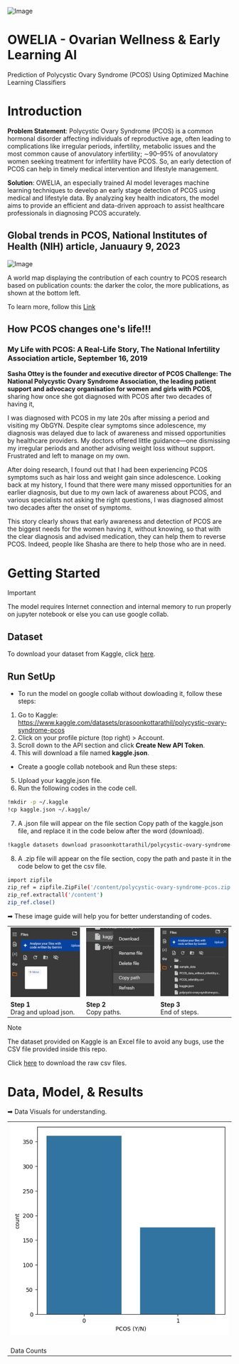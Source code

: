 ![Image](https://github.com/user-attachments/assets/1c4c86dc-0eb3-4998-9960-feb32a5535b3)
# OWELIA - Ovarian Wellness & Early Learning AI
Prediction of Polycystic Ovary Syndrome (PCOS) Using Optimized Machine Learning Classifiers
# Introduction

**Problem Statement**: Polycystic Ovary Syndrome (PCOS) is a common hormonal disorder affecting individuals of reproductive age, often leading to complications like irregular periods, infertility, metabolic issues and the most common cause of anovulatory infertility; ∼90–95% of anovulatory women seeking treatment for infertility have PCOS. So, an early detection of PCOS can help in timely medical intervention and lifestyle management.

**Solution**: OWELIA, an especially trained AI model leverages machine learning techniques to develop an early stage detection of PCOS using medical and lifestyle data. By analyzing key health indicators, the model aims to provide an efficient and data-driven approach to assist healthcare professionals in diagnosing PCOS accurately.

## Global trends in PCOS, National Institutes of Health (NIH) article, Januaury 9, 2023 
![Image](https://github.com/user-attachments/assets/a728d616-e449-4ec6-8f50-0f0485a8d725)

A world map displaying the contribution of each country to PCOS research based on publication counts: the darker the color, the more publications, as shown at the bottom left.

To learn more, follow this <a href="https://www.ncbi.nlm.nih.gov/core/lw/2.0/html/tileshop_pmc/tileshop_pmc_inline.html?title=Click%20on%20image%20to%20zoom&p=PMC3&id=9868474_fendo-13-1027945-g002.jpg">Link</a>
## How PCOS changes one's life!!!
### My Life with PCOS: A Real-Life Story, The National Infertility Association article, September 16, 2019
**Sasha Ottey is the founder and executive director of PCOS Challenge: The National Polycystic Ovary Syndrome Association, the leading patient support and advocacy organisation for women and girls with PCOS**,  sharing how once she got diagnosed with PCOS after two decades of having it,

I was diagnosed with PCOS in my late 20s after missing a period and visiting my ObGYN. Despite clear symptoms since adolescence, my diagnosis was delayed due to lack of awareness and missed opportunities by healthcare providers. My doctors offered little guidance—one dismissing my irregular periods and another advising weight loss without support. Frustrated and left to manage on my own.

After doing research, I found out that I had been experiencing PCOS symptoms such as hair loss and weight gain since adolescence. Looking back at my history, I found that there were many missed opportunities for an earlier diagnosis, but due to my own lack of awareness about PCOS, and various specialists not asking the right questions, I was diagnosed almost two decades after the onset of symptoms.

This story clearly shows that early awareness and detection of PCOS are the biggest needs for the women having it, without knowing, so that with the clear diagnosis and advised medication, they can help them to reverse PCOS. Indeed, people like Shasha are there to help those who are in need.

# Getting Started 
> [!IMPORTANT]  
> The model requires Internet connection and internal memory to run properly on jupyter notebook or else you can use google collab.
## Dataset 
To download your dataset from Kaggle, click [here](https://www.kaggle.com/datasets/prasoonkottarathil/polycystic-ovary-syndrome-pcos).
## Run SetUp
- To run the model on google collab without dowloading it, follow these steps:
1. Go to Kaggle: https://www.kaggle.com/datasets/prasoonkottarathil/polycystic-ovary-syndrome-pcos
2. Click on your profile picture (top right) > Account.
3. Scroll down to the API section and click **Create New API Token**.
4. This will download a file named **kaggle.json**.
- Create a google collab notebook and Run these steps:
5. Upload your kaggle.json file.
6. Run the following codes in the code cell.
```bash
!mkdir -p ~/.kaggle
!cp kaggle.json ~/.kaggle/
 ```
7. A .json file will appear on the file section Copy path of the kaggle.json file, and replace it in the code below after the word (download).
```bash
!kaggle datasets download prasoonkottarathil/polycystic-ovary-syndrome-pcos
 ```
8. A .zip file will appear on the file section, copy the path and paste it in the code below to get the csv file. 
```bash
import zipfile
zip_ref = zipfile.ZipFile('/content/polycystic-ovary-syndrome-pcos.zip', 'r')
zip_ref.extractall('/content')
zip_ref.close()
 ```
<table>
    <p>➡ These image guide will help you for better understanding of codes. </p>
  <tr>
    <td><img src="https://github.com/shivax-21/OWELIA/blob/main/images/IMG_20250305_221801.jpg" width="300"></td>
    <td><img src="https://github.com/shivax-21/OWELIA/blob/main/images/IMG_20250305_221815.jpg" width="300"></td>
    <td><img src="https://github.com/shivax-21/OWELIA/blob/main/images/IMG_20250305_221831.jpg" width="300"></td>
  </tr>
   <tr>
    <td><b>Step 1</b><br> Drag and upload json.</td>
    <td><b>Step 2</b><br> Copy paths.</td>
    <td><b>Step 3</b><br> End of steps.</td>
  </tr>
</table>


> [!NOTE]  
> The dataset provided on Kaggle is an Excel file to avoid any bugs, use the CSV file provided inside this repo.

Click [here](https://github.com/shivax-21/OWELIA/tree/main/dataset) to download the raw csv files. 
# Data, Model, & Results
<table>
    <p>➡ Data Visuals for understanding. </p>
  <tr>
    <td><img src="https://github.com/shivax-21/OWELIA/blob/main/images/SAVE_20250306_164720.jpg" width="500"></td>
  </tr>
   <tr>
    <td><b></b><br>Data Counts</td>
  </tr>
</table>




 
